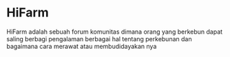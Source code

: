 # HiFarm
HiFarm adalah sebuah forum komunitas dimana orang yang berkebun dapat saling berbagi pengalaman berbagai hal tentang perkebunan dan bagaimana cara merawat atau membudidayakan nya
